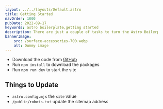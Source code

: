 ```yaml
---
layout: ../../layouts/Default.astro
title: Getting Started
navOrder: 1000
pubDate: 2022-09-17
keywords: astro boilerplate,getting started
description: There are just a couple of tasks to turn the Astro Boilerplate into your own working website.
bannerImage:
    src: /surface-accessories-700.webp
    alt: Dummy image
---
```


- Download the code from [GitHub](https://github.com/Steve-Fenton/astro-boilerplate)
- Run `npm install` to download the packages
- Run `npm run dev` to start the site

## Things to Update

- `astro.config.mjs` the `site` value
- `/public/robots.txt` update the sitemap address